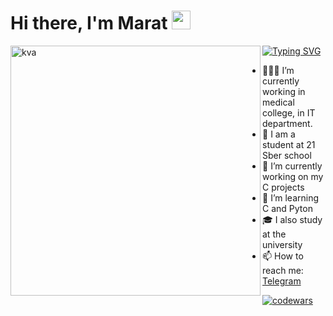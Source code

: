 
<h1 align="left">Hi there, I'm Marat <img src="https://yt3.googleusercontent.com/j3T9MGX6B1zpOKUmrMdoaYGWiPJbe244P_ozdmP-IO5tpnfJUxCA-U8g5nvBTysxYKGHvXQXBg=s900-c-k-c0x00ffffff-no-rj" height="30"></h1>
<img align="left" src="https://steamuserimages-a.akamaihd.net/ugc/954101135156565426/21D9841F8E03ED30D91A7720388E1E8D3A464FC0/?imw=5000&imh=5000&ima=fit&impolicy=Letterbox&imcolor=%23000000&letterbox=false" alt="kva" width="400"/>

[![Typing SVG](https://readme-typing-svg.herokuapp.com?color=%23009D57&lines=21+school+student)](https://git.io/typing-svg)
- 👨🏻‍💻 I’m currently working in medical college, in IT department.
- 🌱 I am a student at 21 Sber school
- 🔭 I’m currently working on my C projects
- 🐍 I’m learning C and Pyton
- 🎓 I also study at the university
- 📫 How to reach me: [Telegram](https://t.me/marat_pliev)


[![codewars](https://www.codewars.com/users/Marat69/badges/large)](https://www.codewars.com/users/Marat69)   

